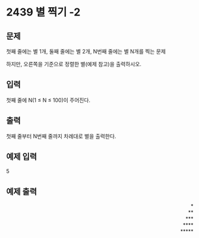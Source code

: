 # 2439 별 찍기 -2

## 문제
첫째 줄에는 별 1개, 둘째 줄에는 별 2개, N번째 줄에는 별 N개를 찍는 문제

하지만, 오른쪽을 기준으로 정렬한 별(예제 참고)을 출력하시오.

## 입력
첫째 줄에 N(1 ≤ N ≤ 100)이 주어진다.

## 출력
첫째 줄부터 N번째 줄까지 차례대로 별을 출력한다.

## 예제 입력
5

## 예제 출력

<div align=right><star>
&#42;<br>
&#42;&#42;<br>
&#42;&#42;&#42;<br>
&#42;&#42;&#42;&#42;<br>
&#42;&#42;&#42;&#42;&#42;
</star></div> <div align=rignt>
